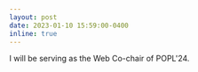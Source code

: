 ```yaml
---
layout: post
date: 2023-01-10 15:59:00-0400
inline: true
---
```


I will be serving as the Web Co-chair of POPL'24.
